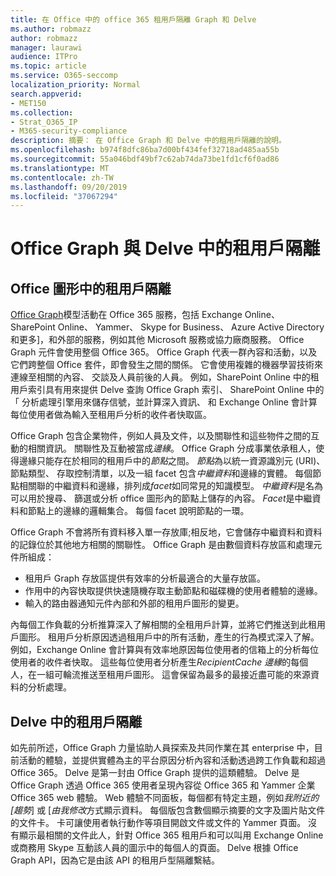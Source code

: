 ```yaml
---
title: 在 Office 中的 office 365 租用戶隔離 Graph 和 Delve
ms.author: robmazz
author: robmazz
manager: laurawi
audience: ITPro
ms.topic: article
ms.service: O365-seccomp
localization_priority: Normal
search.appverid:
- MET150
ms.collection:
- Strat_O365_IP
- M365-security-compliance
description: 摘要： 在 Office Graph 和 Delve 中的租用戶隔離的說明。
ms.openlocfilehash: b974f8dfc86ba7d00bf434fef32718ad485aa55b
ms.sourcegitcommit: 55a046bdf49bf7c62ab74da73be1fd1cf6f0ad86
ms.translationtype: MT
ms.contentlocale: zh-TW
ms.lasthandoff: 09/20/2019
ms.locfileid: "37067294"
---
```

# <a name="tenant-isolation-in-the-office-graph-and-delve"></a>Office Graph 與 Delve 中的租用戶隔離

## <a name="tenant-isolation-in-the-office-graph"></a>Office 圖形中的租用戶隔離
[Office Graph](https://dev.office.com/officegraph)模型活動在 Office 365 服務，包括 Exchange Online、 SharePoint Online、 Yammer、 Skype for Business、 Azure Active Directory 和更多]，和外部的服務，例如其他 Microsoft 服務或協力廠商服務。 Office Graph 元件會使用整個 Office 365。 Office Graph 代表一群內容和活動，以及它們跨整個 Office 套件，即會發生之間的關係。 它會使用複雜的機器學習技術來連線至相關的內容、 交談及人員前後的人員。 例如，SharePoint Online 中的租用戶索引具有用來提供 Delve 查詢 Office Graph 索引、 SharePoint Online 中的 「 分析處理引擎用來儲存信號，並計算深入資訊、 和 Exchange Online 會計算每位使用者做為輸入至租用戶分析的收件者快取區。

Office Graph 包含企業物件，例如人員及文件，以及關聯性和這些物件之間的互動的相關資訊。 關聯性及互動被當成*邊緣*。 Office Graph 分成事業依承租人，使得邊緣只能存在於相同的租用戶中的*節點*之間。 *節點*為以統一資源識別元 (URI)、 節點類型、 存取控制清單，以及一組 facet 包含*中繼資料*和邊緣的實體。 每個節點相關聯的中繼資料和邊緣，排列成*facet*如同常見的知識模型。 *中繼資料*是名為可以用於搜尋、 篩選或分析 office 圖形內的節點上儲存的內容。 *Facet*是中繼資料和節點上的邊緣的邏輯集合。 每個 facet 說明節點的一環。 

Office Graph 不會將所有資料移入單一存放庫;相反地，它會儲存中繼資料和資料的記錄位於其他地方相關的關聯性。 Office Graph 是由數個資料存放區和處理元件所組成：
- 租用戶 Graph 存放區提供有效率的分析最適合的大量存放區。
- 作用中的內容快取提供快速隨機存取主動節點和磁碟機的使用者體驗的邊緣。
- 輸入的路由器通知元件內部和外部的租用戶圖形的變更。

內每個工作負載的分析推算深入了解相關的全租用戶計算，並將它們推送到此租用戶圖形。 租用戶分析原因透過租用戶中的所有活動，產生的行為模式深入了解。 例如，Exchange Online 會計算與有效率地原因每位使用者的信箱上的分析每位使用者的收件者快取。 這些每位使用者分析產生*RecipientCache 邊緣*的每個人，在一組可輪流推送至租用戶圖形。 這會保留為最多的最接近盡可能的來源資料的分析處理。

## <a name="tenant-isolation-in-delve"></a>Delve 中的租用戶隔離
如先前所述，Office Graph 力量協助人員探索及共同作業在其 enterprise 中，目前活動的體驗，並提供實體為主的平台原因分析內容和活動透過跨工作負載和超過 Office 365。 Delve 是第一封由 Office Graph 提供的這類體驗。
Delve 是 Office Graph 透過 Office 365 使用者呈現內容從 Office 365 和 Yammer 企業 Office 365 web 體驗。 Web 體驗不同面板，每個都有特定主題，例如*我附近的 [趨勢*] 或 [*由我修改*方式顯示資料。 每個版包含數個顯示摘要的文字及圖片貼文件的文件卡。 卡可讓使用者執行動作等項目開啟文件或文件的 Yammer 頁面。 沒有顯示最相關的文件此人，針對 Office 365 租用戶和可以叫用 Exchange Online 或商務用 Skype 互動該人員的圖示中的每個人的頁面。 Delve 根據 Office Graph API，因為它是由該 API 的租用戶型隔離繫結。